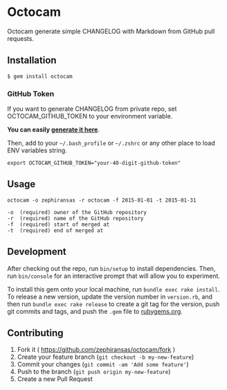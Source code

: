 # Octocam

Octocam generate simple CHANGELOG with Markdown from GitHub pull requests.

## Installation

    $ gem install octocam

### GitHub Token

If you want to generate CHANGELOG from private repo, set OCTOCAM_GITHUB_TOKEN to your environment variable.

**You can easily [generate it here](https://github.com/settings/applications)**.

Then, add to your `~/.bash_profile` or `~/.zshrc` or any other place to load ENV variables string.

```
export OCTOCAM_GITHUB_TOKEN="your-40-digit-github-token"
```

## Usage

```
octocam -o zephiransas -r octocam -f 2015-01-01 -t 2015-01-31
```

```
-o  (required) owner of the GitHub repository
-r  (required) name of the GitHub repository
-f  (required) start of merged at
-t  (required) end of merged at
```

## Development

After checking out the repo, run `bin/setup` to install dependencies. Then, run `bin/console` for an interactive prompt that will allow you to experiment.

To install this gem onto your local machine, run `bundle exec rake install`. To release a new version, update the version number in `version.rb`, and then run `bundle exec rake release` to create a git tag for the version, push git commits and tags, and push the `.gem` file to [rubygems.org](https://rubygems.org).

## Contributing

1. Fork it ( https://github.com/zephiransas/octocam/fork )
2. Create your feature branch (`git checkout -b my-new-feature`)
3. Commit your changes (`git commit -am 'Add some feature'`)
4. Push to the branch (`git push origin my-new-feature`)
5. Create a new Pull Request
